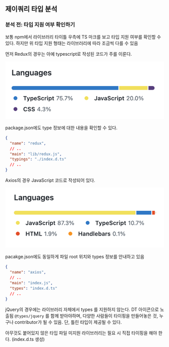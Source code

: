 ﻿## 제이쿼리 타입 분석

### 분석 전: 타입 지원 여부 확인하기

보통 npm에서 라이브러리 타이틀 우측에 TS 마크를 보고 타입 지원 여부를 확인할 수 있다.
하지만 위 타입 지원 형태는 라이브러리에 따라 조금씩 다를 수 있음

먼저 Redux의 경우는 아예 typescript로 작성된 코드가 주를 이룬다.

![](../img/230104-1.png)

package.json에도 type 정보에 대한 내용을 확인할 수 있다.

```json
{
  "name": "redux",
  // ..
  "main": "lib/redux.js",
  "typings": "./index.d.ts"
  // ..
}
```

Axios의 경우 JavaScript 코드로 작성되어 있다.

![](../img/230104-2.png)

pacakge.json에도 동일하게 파일 root 위치와 types 정보를 안내하고 있음

```json
{
  "name": "axios",
  // ..
  "main": "index.js",
  "types": "index.d.ts"
  // ..
}
```

jQuery의 경우에는 라이브러리 자체에서 types 를 지원하지 않는다. DT 아이콘으로 노출됨
`@types/jquery` 를 함께 받아야하며, 다양한 사람들이 타이핑을 만들어놓은 것, 누구나 contributor가 될 수 있음. 단, 틀린 타입이 제공될 수 있다.

아무것도 붙어있지 않은 타입 파일 미지원 라이브러리는 필요 시 직접 타이핑을 해야 한다. (index.d.ts 생성)
